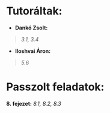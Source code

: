 # Tutoráltak: 
- **Dankó Zsolt:** 
> *3.1, 3.4*  

- **Iloshvai Áron:** 
> *5.6*

# Passzolt feladatok:
**8. fejezet:** *8.1, 8.2, 8.3*
